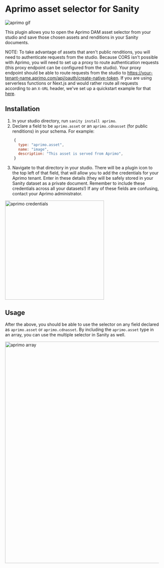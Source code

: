 # Aprimo asset selector for Sanity

![aprimo gif](https://user-images.githubusercontent.com/3969996/136493868-9908e13d-e97e-4275-87e6-7a3ca3019d5b.gif)

This plugin allows you to open the Aprimo DAM asset selector from your studio and save those chosen assets and renditions in your Sanity documents.

NOTE: To take advantage of assets that aren't public renditions, you will need to authenticate requests from the studio. Because CORS isn't possible with Aprimo, you will need to set up a proxy to route authentication requests (this proxy endpoint can be configured from the studio). Your proxy endpoint should be able to route requests from the studio to https://your-tenant-name.aprimo.com/api/oauth/create-native-token. If you are using serverless functions or Next.js and would rather route all requests according to an `X-URL` header, we've set up a quickstart example for that [here](https://github.com/sanity-io/example-sanity-proxy). 

## Installation

1. In your studio directory, run `sanity install aprimo`.
2. Declare a field to be `aprimo.asset` or an `aprimo.cdnasset` (for public renditions) in your schema. For example:

```javascript
    {
      type: "aprimo.asset",
      name: "image",
      description: "This asset is served from Aprimo",
    }
```
3. Navigate to that directory in your studio. There will be a plugin icon to the top left of that field, that will allow you to add the credentials for your Aprimo tenant. Enter in these details (they will be safely stored in your Sanity dataset as a private document. Remember to include these credentials across all your datasets!) If any of these fields are confusing, contact your Aprimo administrator.

<img width="324" alt="aprimo credentials" src="https://user-images.githubusercontent.com/3969996/136494120-0951c831-96da-4317-8b5f-d8d1f689c775.png">

## Usage

After the above, you should be able to use the selector on any field declared as `aprimo.asset` or `aprimo.cdnasset`. By including the `aprimo.asset` type in an array, you can use the multiple selector in Sanity as well.

<img width="724" alt="aprimo array" src="https://user-images.githubusercontent.com/3969996/136494363-a14973ea-9132-40f8-b365-679e203beb50.png">

